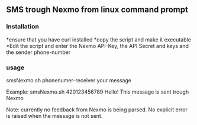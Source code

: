 ## SMS trough Nexmo from linux command prompt


### Installation
*ensure that you have curl installed 
*copy the script and make it executable 
*Edit the script and enter the Nexmo API-Key, the API Secret and keys and the sender phone-number

### usage
smsNexmo.sh phonenumer-receiver your message

Example: 
smsNexmo.sh 420123456789 Hello! This message is sent trough Nexmo


Note: currently no feedback from Nexmo is being parsed. No explicit error is raised when the message is not sent.

